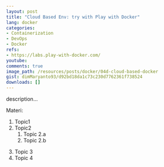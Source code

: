 ```yaml
---
layout: post
title: "Cloud Based Env: try with Play with Docker"
lang: docker
categories:
- Containerization
- DevOps
- Docker
refs: 
- https://labs.play-with-docker.com/
youtube: 
comments: true
image_path: /resources/posts/docker/04d-cloud-based-docker
gist: dimMaryanto93/d92bd18da1c73c230d7762361f738524
downloads: []
---
```



description...

Materi: 

1. Topic1
2. Topic2
    1. Topic 2.a
    2. Topic 2.b
<!--more-->
3. Topic 3
4. Topic 4